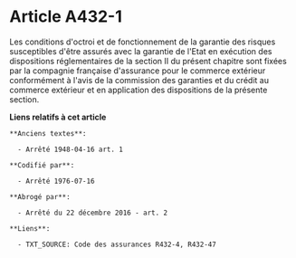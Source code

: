 # Article A432-1

Les conditions d'octroi et de fonctionnement de la garantie des risques susceptibles d'être assurés avec la garantie de
l'Etat en exécution des dispositions réglementaires de la section II du présent chapitre sont fixées par la compagnie
française d'assurance pour le commerce extérieur conformément à l'avis de la commission des garanties et du crédit au
commerce extérieur et en application des dispositions de la présente section.

**Liens relatifs à cet article**

	**Anciens textes**:

	  - Arrêté 1948-04-16 art. 1

	**Codifié par**:

	  - Arrêté 1976-07-16

	**Abrogé par**:

	  - Arrêté du 22 décembre 2016 - art. 2

	**Liens**:

	  - TXT_SOURCE: Code des assurances R432-4, R432-47
